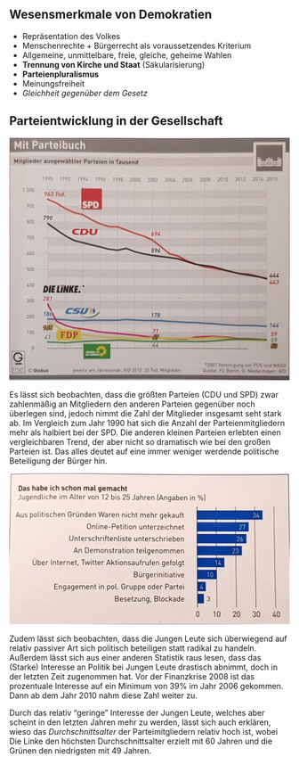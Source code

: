 ## Wesensmerkmale von Demokratien

- Repräsentation des Volkes
- Menschenrechte + Bürgerrecht als voraussetzendes Kriterium
- Allgemeine, unmittelbare, freie, gleiche, geheime Wahlen
- **Trennung von Kirche und Staat** (Säkularisierung)
- **Parteienpluralismus**
- Meinungsfreiheit
- *Gleichheit gegenüber dem Gesetz*

## Parteientwicklung in der Gesellschaft

![../../misc/Media/2023_10_21 11_22 Office Lens.jpg](../../../docs/images/2023_10_21%2011_22%20Office%20Lens.jpg)

Es lässt sich beobachten, dass die größten Parteien (CDU und SPD) zwar zahlenmäßig an Mitgliedern den anderen Parteien gegenüber noch überlegen sind, jedoch nimmt die Zahl der Mitglieder insgesamt seht stark ab. Im Vergleich zum Jahr 1990 hat sich die Anzahl der Parteienmitgliedern mehr als halbiert bei der SPD. Die anderen kleinen Parteien erlebten einen vergleichbaren Trend, der aber nicht so dramatisch wie bei den großen Parteien ist. Das alles deutet auf eine immer weniger werdende politische Beteiligung der Bürger hin. 

![../../misc/Media/2023_10_21 11_33 Office Lens.jpg](../../../docs/images/2023_10_21%2011_33%20Office%20Lens.jpg)

Zudem lässt sich beobachten, dass die Jungen Leute sich überwiegend auf relativ passiver Art sich politisch beteiligen statt radikal zu handeln. 
Außerdem lässt sich aus einer anderen Statistik raus lesen, dass das (Starke) Interesse an Politik bei Jungen Leute drastisch abnimmt, doch in der letzten Zeit zugenommen hat. 
Vor der Finanzkrise 2008 ist das prozentuale Interesse auf ein Minimum von 39% im Jahr 2006 gekommen. Dann ab dem Jahr 2010 nahm diese Zahl weiter zu.

Durch das relativ “geringe” Interesse der Jungen Leute, welches aber scheint in den letzten Jahren mehr zu werden, lässt sich auch erklären, wieso das *Durchschnittsalter* der Parteimitgliedern relativ hoch ist, wobei Die Linke den höchsten Durchschnittsalter erzielt mit 60 Jahren und die Grünen den niedrigsten mit 49 Jahren.  